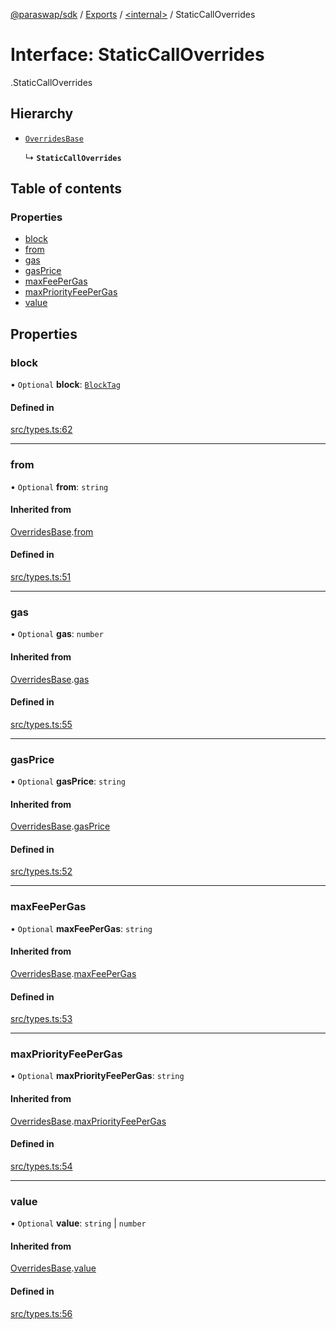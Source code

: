 [@paraswap/sdk](../README.md) / [Exports](../modules.md) / [<internal\>](../modules/internal_.md) / StaticCallOverrides

# Interface: StaticCallOverrides

[<internal>](../modules/internal_.md).StaticCallOverrides

## Hierarchy

- [`OverridesBase`](internal_.OverridesBase.md)

  ↳ **`StaticCallOverrides`**

## Table of contents

### Properties

- [block](internal_.StaticCallOverrides.md#block)
- [from](internal_.StaticCallOverrides.md#from)
- [gas](internal_.StaticCallOverrides.md#gas)
- [gasPrice](internal_.StaticCallOverrides.md#gasprice)
- [maxFeePerGas](internal_.StaticCallOverrides.md#maxfeepergas)
- [maxPriorityFeePerGas](internal_.StaticCallOverrides.md#maxpriorityfeepergas)
- [value](internal_.StaticCallOverrides.md#value)

## Properties

### block

• `Optional` **block**: [`BlockTag`](../modules/internal_.md#blocktag-1)

#### Defined in

[src/types.ts:62](https://github.com/paraswap/paraswap-sdk/blob/master/src/types.ts#L62)

___

### from

• `Optional` **from**: `string`

#### Inherited from

[OverridesBase](internal_.OverridesBase.md).[from](internal_.OverridesBase.md#from)

#### Defined in

[src/types.ts:51](https://github.com/paraswap/paraswap-sdk/blob/master/src/types.ts#L51)

___

### gas

• `Optional` **gas**: `number`

#### Inherited from

[OverridesBase](internal_.OverridesBase.md).[gas](internal_.OverridesBase.md#gas)

#### Defined in

[src/types.ts:55](https://github.com/paraswap/paraswap-sdk/blob/master/src/types.ts#L55)

___

### gasPrice

• `Optional` **gasPrice**: `string`

#### Inherited from

[OverridesBase](internal_.OverridesBase.md).[gasPrice](internal_.OverridesBase.md#gasprice)

#### Defined in

[src/types.ts:52](https://github.com/paraswap/paraswap-sdk/blob/master/src/types.ts#L52)

___

### maxFeePerGas

• `Optional` **maxFeePerGas**: `string`

#### Inherited from

[OverridesBase](internal_.OverridesBase.md).[maxFeePerGas](internal_.OverridesBase.md#maxfeepergas)

#### Defined in

[src/types.ts:53](https://github.com/paraswap/paraswap-sdk/blob/master/src/types.ts#L53)

___

### maxPriorityFeePerGas

• `Optional` **maxPriorityFeePerGas**: `string`

#### Inherited from

[OverridesBase](internal_.OverridesBase.md).[maxPriorityFeePerGas](internal_.OverridesBase.md#maxpriorityfeepergas)

#### Defined in

[src/types.ts:54](https://github.com/paraswap/paraswap-sdk/blob/master/src/types.ts#L54)

___

### value

• `Optional` **value**: `string` \| `number`

#### Inherited from

[OverridesBase](internal_.OverridesBase.md).[value](internal_.OverridesBase.md#value)

#### Defined in

[src/types.ts:56](https://github.com/paraswap/paraswap-sdk/blob/master/src/types.ts#L56)

